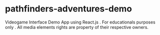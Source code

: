 # pathfinders-adventures-demo
Videogame Interface Demo App using React.js . For educationals purposes only . All media elements rights are property of their respective owners.

